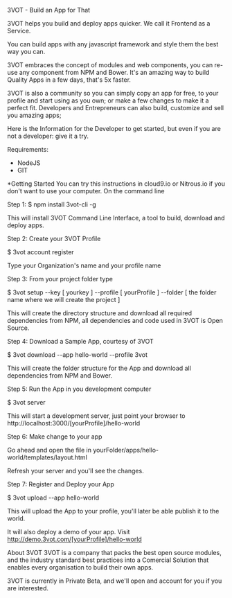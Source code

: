 3VOT - Build an App for That

3VOT helps you build and deploy apps quicker. We call it Frontend as a Service.

You can build apps with any javascript framework and style them the best way you can. 

3VOT embraces the concept of modules and web components, you can re-use any component from NPM and Bower. It's an amazing way to build Quality Apps in a few days, that's 5x faster.

3VOT is also a community so you can simply copy an app for free, to your profile and start using as you own; or make a few changes to make it a perfect fit. Developers and Entrepreneurs can also build, customize and sell you amazing apps;

Here is the Information for the Developer to get started, but even if you are not a developer: give it a try.

Requirements:

- NodeJS
- GIT

*Getting Started
You can try this instructions in cloud9.io or Nitrous.io if you don't want to use your computer.
On the command line


Step 1:
$ npm install 3vot-cli -g

This will install 3VOT Command Line Interface, a tool to build, download and deploy apps.

Step 2:
Create your 3VOT Profile

$ 3vot account register

Type your Organization's name and your profile name


Step 3:
From your project folder type

$ 3vot setup --key [ yourkey ] --profile [ yourProfile ] --folder [ the folder name where we will create the project ]

This will create the directory structure and download all required dependencies from NPM, all dependencies and code used in 3VOT is Open Source.

Step 4:
Download a Sample App, courtesy of 3VOT

$ 3vot download --app hello-world --profile 3vot

This will create the folder structure for the App and download all dependencies from NPM and Bower.

Step 5:
Run the App in you development computer

$ 3vot server

This will start a development server, just point your browser to http://localhost:3000/[yourProfile]/hello-world


Step 6:
Make change to your app

Go ahead and open the file in yourFolder/apps/hello-world/templates/layout.html 

Refresh your server and you'll see the changes.

Step 7:
Register and Deploy your App

$ 3vot upload --app hello-world

This will upload the App to your profile, you'll later be able publish it to the world.

It will also deploy a demo of your app. Visit http://demo.3vot.com/[yourProfile]/hello-world


About 3VOT
3VOT is a company that packs the best open source modules, and the industry standard best practices into a Comercial Solution that enables every organisation to build their own apps. 

3VOT is currently in Private Beta, and we'll open and account for you if you are interested.

